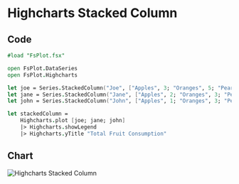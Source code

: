Highcharts Stacked Column
=========================

Code
----

```fsharp
#load "FsPlot.fsx"

open FsPlot.DataSeries
open FsPlot.Highcharts

let joe = Series.StackedColumn("Joe", ["Apples", 3; "Oranges", 5; "Pears", 2; "Bananas", 2])
let jane = Series.StackedColumn("Jane", ["Apples", 2; "Oranges", 3; "Pears", 1; "Bananas", 3])
let john = Series.StackedColumn("John", ["Apples", 1; "Oranges", 3; "Pears", 4; "Bananas", 4])

let stackedColumn =
    Highcharts.plot [joe; jane; john]
    |> Highcharts.showLegend
    |> Highcharts.yTitle "Total Fruit Consumption"
```
Chart
-----

![Highcharts Stacked Column](https://raw.github.com/TahaHachana/FsPlot/master/screenshots/HighchartsStackedColumn.PNG)